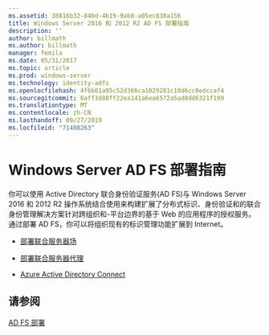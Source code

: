 ```yaml
---
ms.assetid: 38816b32-84bd-4b19-9ab8-a05ec838a156
title: Windows Server 2016 和 2012 R2 AD FS 部署指南
description: ''
author: billmath
ms.author: billmath
manager: femila
ms.date: 05/31/2017
ms.topic: article
ms.prod: windows-server
ms.technology: identity-adfs
ms.openlocfilehash: 4f6b01a95c52d366ca1029281c10d6cc0edccaf4
ms.sourcegitcommit: 6aff3d88ff22ea141a6ea6572a5ad8dd6321f199
ms.translationtype: MT
ms.contentlocale: zh-CN
ms.lasthandoff: 09/27/2019
ms.locfileid: "71408263"
---
```

# <a name="windows-server-ad-fs-deployment-guide"></a>Windows Server AD FS 部署指南


你可以使用 Active Directory 联合身份验证服务\(AD FS\)与 Windows Server 2016 和 2012 R2 操作系统结合使用来构建扩展了分布式标识、身份验证和的联合身份管理解决方案针对跨组织和\-平台边界的基于 Web 的应用程序的授权服务。 通过部署 AD FS，你可以将组织现有的标识管理功能扩展到 Internet。  
  
-   [部署联合服务器场](Deploying-a-Federation-Server-Farm.md)  
  
-   [部署联合服务器代理](Deploying-Federation-Server-Proxies.md)  
  
-   [Azure Active Directory Connect](Azure-Active-Directory-Connect.md)  
  
## <a name="see-also"></a>请参阅  
[AD FS 部署](../../ad-fs/AD-FS-Deployment.md)  

  


